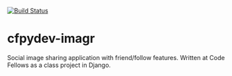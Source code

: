 [![Build Status](https://travis-ci.org/MikeDelaney/cfpydev-imagr.svg?branch=master)](https://travis-ci.org/MikeDelaney/cfpydev-imagr)

cfpydev-imagr
=============

Social image sharing application with friend/follow features. Written at Code Fellows as a class project in Django.
